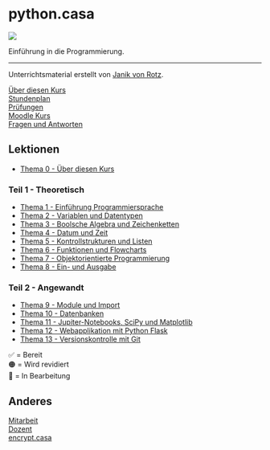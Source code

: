 # python.casa
![](./logo.png)

Einführung in die Programmierung.

---

Unterrichtsmaterial erstellt von [Janik von Rotz](https://janikvonrotz.ch/).

[Über diesen Kurs](about.md)\
[Stundenplan](timetable.md)\
[Prüfungen](exam.md)\
[Moodle Kurs](https://moodle.medizintechnik-hf.ch/course/view.php?id=288)\
[Fragen und Antworten](faq.md)

## Lektionen

* [Thema 0 - Über diesen Kurs](topic-0/README.md)

### Teil 1 - Theoretisch

* [Thema 1 - Einführung Programmiersprache](topic-1/README.md)
* [Thema 2 - Variablen und Datentypen](topic-2/README.md)
* [Thema 3 - Boolsche Algebra und Zeichenketten](topic-3/README.md)
* [Thema 4 - Datum und Zeit](topic-4/README.md)
* [Thema 5 - Kontrollstrukturen und Listen](topic-5/README.md)
* [Thema 6 - Funktionen und Flowcharts](topic-6/README.md)
* [Thema 7 - Objektorientierte Programmierung](topic-7/README.md)
* [Thema 8 - Ein- und Ausgabe](topic-8/README.md)

### Teil 2 - Angewandt

* [Thema 9 - Module und Import](topic-9/README.md)
* [Thema 10 - Datenbanken](topic-10/README.md)
* [Thema 11 - Jupiter-Notebooks, SciPy und Matplotlib](topic-11/README.md)
* [Thema 12 - Webapplikation mit Python Flask](topic-12/README.md)
* [Thema 13 -  Versionskontrolle mit Git](topic-13/README.md)

✅ = Bereit\
🟠 = Wird revidiert\
🚧 = In Bearbeitung

## Anderes

[Mitarbeit](contribution.md)  
[Dozent](teacher.md)  
[encrypt.casa](https://encrypt.casa)
